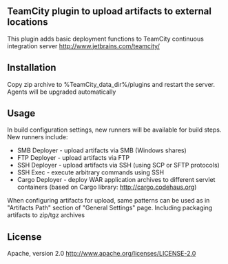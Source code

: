 TeamCity plugin to upload artifacts to external locations
----------------------------

This plugin adds basic deployment functions
to TeamCity continuous integration server
http://www.jetbrains.com/teamcity/

Installation
------------

Copy zip archive to %TeamCity_data_dir%/plugins
and restart the server. Agents will be upgraded automatically

Usage
-----

In build configuration settings, new runners will be available for build steps.
New runners include:
 * SMB Deployer   - upload artifacts via SMB (Windows shares)
 * FTP Deployer   - upload artifacts via FTP
 * SSH Deployer   - upload artifacts via SSH (using SCP or SFTP protocols)
 * SSH Exec       - execute arbitrary commands using SSH
 * Cargo Deployer - deploy WAR application archives to different servlet containers (based on Cargo library: http://cargo.codehaus.org)

 When configuring artifacts for upload, same patterns can be used as in "Artifacts Path" section of "General Settings"
 page. Including packaging artifacts to zip/tgz archives

License
-------

Apache, version 2.0
http://www.apache.org/licenses/LICENSE-2.0